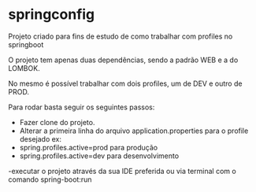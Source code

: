 # springconfig

Projeto criado para fins de estudo de como trabalhar com profiles no springboot

O projeto tem apenas duas dependências, sendo a padrão WEB e a do LOMBOK.

No mesmo é possível trabalhar com dois profiles, um de DEV e outro de PROD.

Para rodar basta seguir os seguintes passos:
- Fazer clone do projeto.
- Alterar a primeira linha do arquivo application.properties para o profile desejado ex:
- spring.profiles.active=prod para produção
- spring.profiles.active=dev para desenvolvimento

-executar o projeto através da sua IDE preferida ou via terminal com o comando spring-boot:run
